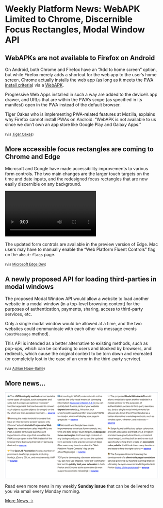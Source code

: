 # Weekly Platform News: WebAPK Limited to Chrome, Discernible Focus Rectangles, Modal Window API

## WebAPKs are not available to Firefox on Android

On Android, both Chrome and Firefox have an “Add to home screen” option, but while Firefox merely adds a shortcut for the web app to the user’s home screen, Chrome actually installs the web app (as long as it meets the [PWA install criteria](https://developers.google.com/web/fundamentals/app-install-banners/#criteria)) via a [WebAPK](https://developers.google.com/web/fundamentals/integration/webapks).

Progressive Web Apps installed in such a way are added to the device’s app drawer, and URLs that are within the PWA’s scope (as specified in its manifest) open in the PWA instead of the default browser.

Tiger Oakes who is implementing PWA-related features at Mozilla, explains why Firefox cannot install PWAs on Android: “WebAPK is not available to us since we don’t own an app store like Google Play and Galaxy Apps.”

<small>(via [Tiger Oakes](https://twitter.com/Not_Woods/status/1185235124046032896))</small>

## More accessible focus rectangles are coming to Chrome and Edge

Microsoft and Google have made accessibility improvements to various form controls. The two main changes are the larger touch targets on the time and date inputs, and the redesigned focus rectangles that are now easily discernible on any background.

<video controls src="/media/improved-focus-rectangles.mp4"></video>

The updated form controls are available in the preview version of Edge. Mac users may have to manually enable the “Web Platform Fluent Controls” flag on the `about:flags` page.

<small>(via [Microsoft Edge Dev](https://twitter.com/MSEdgeDev/status/1184129651612028928))</small>

## A newly proposed API for loading third-parties in modal windows

The proposed Modal Window API would allow a website to load another website in a modal window (in a top-level browsing context) for the purposes of authentication, payments, sharing, access to third-party services, etc.

Only a single modal window would be allowed at a time, and the two websites could communicate with each other via message events (`postMessage` method).

This API is intended as a better alternative to existing methods, such as pop-ups, which can be confusing to users and blocked by browsers, and redirects, which cause the original context to be torn down and recreated (or completely lost in the case of an error in the third-party service).

<small>(via [Adrian Hope-Bailie](https://discourse.wicg.io/t/proposal-modal-window/3982))</small>

## More news…

![](/media/sunday-issue-14.png)

Read even more news in my weekly **Sunday issue** that can be delivered to you via email every Monday morning.

<a href="https://webplatform.news/issues/2019-08-30" class="button">More News →</a>
